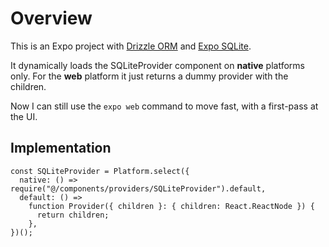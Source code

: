 # Overview

This is an Expo project with [Drizzle ORM](https://orm.drizzle.team/docs/connect-expo-sqlite) and [Expo SQLite](https://docs.expo.dev/versions/latest/sdk/sqlite/).

It dynamically loads the SQLiteProvider component on **native** platforms only.
For the **web** platform it just returns a dummy provider with the children.

Now I can still use the `expo web` command to move fast, with a first-pass at the UI.

## Implementation

```tsx
const SQLiteProvider = Platform.select({
  native: () => require("@/components/providers/SQLiteProvider").default,
  default: () =>
    function Provider({ children }: { children: React.ReactNode }) {
      return children;
    },
})();
```

